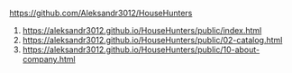<https://github.com/Aleksandr3012/HouseHunters>
1. <https://aleksandr3012.github.io/HouseHunters/public/index.html>
1. <https://aleksandr3012.github.io/HouseHunters/public/02-catalog.html>
1. <https://aleksandr3012.github.io/HouseHunters/public/10-about-company.html>